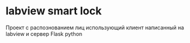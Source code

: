 # labview smart lock
 Проект с распознованием лиц использующий клиент написанный на labview и сервер Flask python
